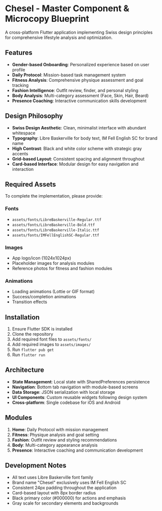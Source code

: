 # Chesel - Master Component & Microcopy Blueprint

A cross-platform Flutter application implementing Swiss design principles for comprehensive lifestyle analysis and optimization.

## Features

- **Gender-based Onboarding**: Personalized experience based on user profile
- **Daily Protocol**: Mission-based task management system
- **Fitness Analysis**: Comprehensive physique assessment and goal tracking
- **Fashion Intelligence**: Outfit review, finder, and personal styling
- **Body Analysis**: Multi-category assessment (Face, Skin, Hair, Beard)
- **Presence Coaching**: Interactive communication skills development

## Design Philosophy

- **Swiss Design Aesthetic**: Clean, minimalist interface with abundant whitespace
- **Typography**: Libre Baskerville for body text, IM Fell English SC for brand name
- **High Contrast**: Black and white color scheme with strategic gray accents
- **Grid-based Layout**: Consistent spacing and alignment throughout
- **Card-based Interface**: Modular design for easy navigation and interaction

## Required Assets

To complete the implementation, please provide:

### Fonts
- `assets/fonts/LibreBaskerville-Regular.ttf`
- `assets/fonts/LibreBaskerville-Bold.ttf`
- `assets/fonts/LibreBaskerville-Italic.ttf`
- `assets/fonts/IMFellEnglishSC-Regular.ttf`

### Images
- App logo/icon (1024x1024px)
- Placeholder images for analysis modules
- Reference photos for fitness and fashion modules

### Animations
- Loading animations (Lottie or GIF format)
- Success/completion animations
- Transition effects

## Installation

1. Ensure Flutter SDK is installed
2. Clone the repository
3. Add required font files to `assets/fonts/`
4. Add required images to `assets/images/`
5. Run `flutter pub get`
6. Run `flutter run`

## Architecture

- **State Management**: Local state with SharedPreferences persistence
- **Navigation**: Bottom tab navigation with module-based screens
- **Data Storage**: JSON serialization with local storage
- **UI Components**: Custom reusable widgets following design system
- **Cross-platform**: Single codebase for iOS and Android

## Modules

1. **Home**: Daily Protocol with mission management
2. **Fitness**: Physique analysis and goal setting
3. **Fashion**: Outfit review and styling recommendations
4. **Body**: Multi-category appearance analysis
5. **Presence**: Interactive coaching and communication development

## Development Notes

- All text uses Libre Baskerville font family
- Brand name "Chesel" exclusively uses IM Fell English SC
- Consistent 24px padding throughout the application
- Card-based layout with 8px border radius
- Black primary color (#000000) for actions and emphasis
- Gray scale for secondary elements and backgrounds